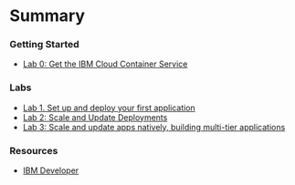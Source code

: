 # Summary

<!-- Rules of SUMMARY.md are here: https://docs.gitbook.com/integrations/github/content-configuration#summary -->
<!-- All headings MUST be THREE hashmarks (###) -->
<!-- Indented bullets (4 spaces) will make the first line be a section -->

### Getting Started

* [Lab 0: Get the IBM Cloud Container Service](Lab0/README.md)

### Labs

* [Lab 1. Set up and deploy your first application](Lab1/README.md)
* [Lab 2: Scale and Update Deployments](Lab2/README.md)
* [Lab 3: Scale and update apps natively, building multi-tier applications](Lab3/README.md)

### Resources

* [IBM Developer](https://developer.ibm.com)